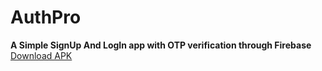 # AuthPro


<b>A Simple SignUp And LogIn app with OTP verification through Firebase</b></br>
[Download APK](C:\Users\nages\Downloads\AuthPro\app\build\outputs\apk\debug\AuthPro.apk)
